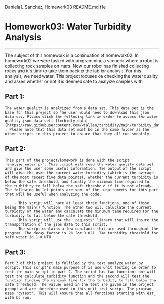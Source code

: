 Daniela L Sanchez, Homework03 README.md file


# **Homework03: Water Turbidity Analysis**

---

The subject of this homework is a continuation of homework02. In homework02 we were tasked with programming a scenerio where a robot is collecting rock samples on mars. Now, our robot has finished collecting rocks and it's time to take them back to the lab for analysis! For this analysis, we need water. This project focuses on checking the water quality and asses whether or not it is deemed safe to analyize samples with. 

## Part 1:
	The water quality is analyized from a data set. This data set is the base for this project so the user would need to download this json data set. Please click the following link in order to access the water quality json data set: [turbidty_data](https://raw.githubusercontent.com/wjallen/turbidity/main/turbidity_data.json) . Please note that this data set must be in the same folder as the other scripts in this project to ensure that they all run smoothly.

## Part 2:
	This part of the project/homework is done with the script 'analyze_water.py'. This script will read the water quality data set and give the user some useful information. The output of the script will give the user the current water turbidity (which is the average of the most recent five data points), whether the current turbidity is below the safe threshold, and finally the minimum time required for the turbidity to fall below the safe threshold if it is not already. The following bullet points are some of the requirements for this part that will be useful when analyzing the code. 
	
		- This script will have at least three functions, one of those being the main() function. The other two will caluclate the current turbidity of the water and calculate the minimum time required for the turbidity to fall below the safe threshold.
		- This script will use the 'requests' library that will insure the transportation of the json data to this script.
		- The script contains a few constants that are used throughout the program. The decay factor is 2% (or 0.02). The turbidity threshold for safe water id 1.0 NTU.
		

## Part 3:
	Part 3 of this project is fulfiled by the test_analyze_water.py script. This script's main purpose of is use unit testing in order to test the main script in part 2. The script has two function: one will test the calculate_turbidity function and the second will test the function finding the minimum time for the turbidity to fall below the safe threshold. The values used in the test are given in the project prompt and are therefore used in this unit test script. The program uses 'pytest'. This will ensure that all functions starting with est_ with be run. 






